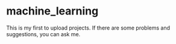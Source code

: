 # machine_learning
This is my first to upload projects. If there are some  problems and suggestions, you can ask me.
